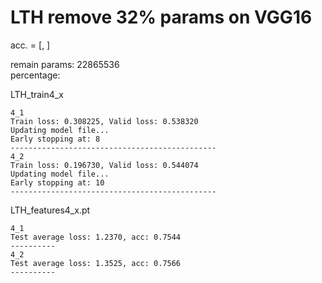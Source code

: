 # LTH remove 32% params on VGG16
acc. = [, ]

remain params: 22865536<br>
percentage: <br>

LTH_train4_x
```
4_1
Train loss: 0.308225, Valid loss: 0.538320
Updating model file...
Early stopping at: 8
----------------------------------------------
4_2
Train loss: 0.196730, Valid loss: 0.544074
Updating model file...
Early stopping at: 10
----------------------------------------------

```

LTH_features4_x.pt
```
4_1
Test average loss: 1.2370, acc: 0.7544
----------
4_2
Test average loss: 1.3525, acc: 0.7566
----------

```
